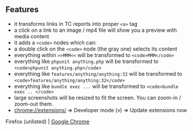 ## Features

* it transforms links in TC reports into proper `<a>` tag
* a click on a link to an image / mp4 file will show you a preview with media content
* it adds a `<code>` nodes which can:
 * a double click on the `<code>` node (the gray one) selects its content
 * everything within `>>MMM<<` will be transformed to `<code>MMM</code>`
 * everything like `phpunit anything.php` will be transformed to `<code>phpunit anything.php</code>`
 * everything like `features/anything/anything:32` will be transformed to `<code>features/anything/anything:32</code>`
 * everything like `bundle exec ...` will be transformed to `<code>bundle exec .. </code>`
 * large screenshots will be resized to fit the screen. You can zoom-in / zoom-out them.
 * [chrome://extensions/](chrome://extensions/) => Developer mode (v) => Update extensions now

Firefox (unlisted) |
[Google Chrome](https://chrome.google.com/webstore/detail/tc-better-reports/idddfkaoefamlflojibpncamdcbnddpk)

